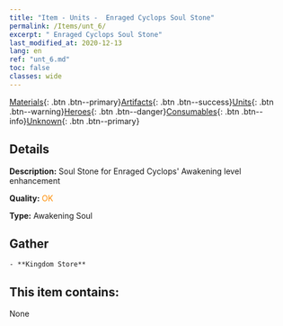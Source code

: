 ```yaml
---
title: "Item - Units -  Enraged Cyclops Soul Stone"
permalink: /Items/unt_6/
excerpt: " Enraged Cyclops Soul Stone"
last_modified_at: 2020-12-13
lang: en
ref: "unt_6.md"
toc: false
classes: wide
---
```

 [Materials](/Items/){: .btn .btn--primary}[Artifacts](/Items/Artifacts/){: .btn .btn--success}[Units](/Items/Units/){: .btn .btn--warning}[Heroes](/Items/Heroes/){: .btn .btn--danger}[Consumables](/Items/Consumables/){: .btn .btn--info}[Unknown](/Items/Unknown/){: .btn .btn--primary}

## Details
 **Description:** Soul Stone for Enraged Cyclops' Awakening level enhancement

 **Quality:** <span style="color: #FF8C00">OK</span>

 **Type:** Awakening Soul

## Gather

    - **Kingdom Store** 



## This item contains:

  None

